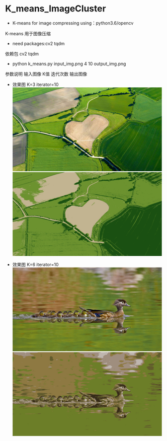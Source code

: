 # K_means_ImageCluster
* K-means for image compressing using：python3.6/opencv

K-means 用于图像压缩

* need packages:cv2 tqdm

依赖包 cv2 tqdm

* python k_means.py input_img.png 4 10 output_img.png

参数说明 输入图像 K值 迭代次数 输出图像

* 效果图 K=3 iterator=10
![image](https://github.com/donser/K_means_ImageCluster/blob/master/AgricultureHeart_EN-AU11072776280_1920x1080.jpg)
![image](https://github.com/donser/K_means_ImageCluster/blob/master/AgricultureHeart_EN-AU11072776280_1920x1080_3classes.jpg)

* 效果图 K=6 iterator=10
![image](https://github.com/donser/K_means_ImageCluster/blob/master/WoodDucks_ZH-CN11650397660_1920x1080.jpg)
![image](https://github.com/donser/K_means_ImageCluster/blob/master/WoodDucks_ZH-CN11650397660_1920x1080_6classes.jpg)
